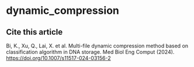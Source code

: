# dynamic_compression

## Cite this article
Bi, K., Xu, Q., Lai, X. et al. Multi-file dynamic compression method based on classification algorithm in DNA storage. Med Biol Eng Comput (2024). https://doi.org/10.1007/s11517-024-03156-2
